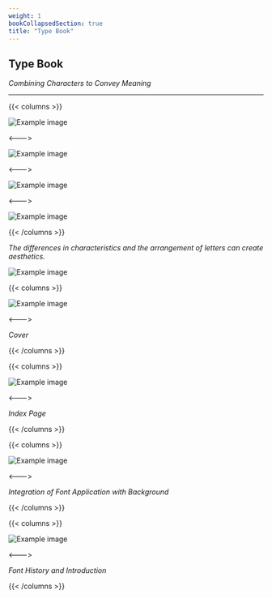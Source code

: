 ```yaml
---
weight: 1
bookCollapsedSection: true
title: "Type Book"
---
```


## **Type Book**

*Combining Characters to Convey Meaning*

---

{{< columns >}} <!-- begin columns block -->

![Example image](/tb1.jpeg)

<---> <!-- magic separator, between columns -->

![Example image](/tb2.jpeg)

<---> <!-- magic separator, between columns -->

![Example image](/tb3.jpeg)

<---> <!-- magic separator, between columns -->

![Example image](/tb4.jpeg)

{{< /columns >}}

*The differences in characteristics and the arrangement of letters can create aesthetics.*

![Example image](/tb5.png)



{{< columns >}} 

![Example image](/tb6.png)

<---> <!-- magic separator, between columns -->

*Cover*

{{< /columns >}}

{{< columns >}} 

![Example image](/tb7.png)

<---> <!-- magic separator, between columns -->

*Index Page*

{{< /columns >}}

{{< columns >}} 

![Example image](/tb8.png)

<---> <!-- magic separator, between columns -->

*Integration of Font Application with Background*

{{< /columns >}}

{{< columns >}} 

![Example image](/tb9.png)

<---> <!-- magic separator, between columns -->

*Font History and Introduction*

{{< /columns >}}
